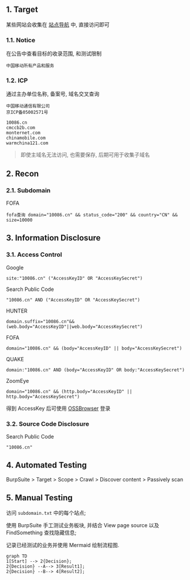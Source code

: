 ## 1. Target

某些网站会收集在 [站点导航](https://www.10086.cn/web_notice/navigation/) 中, 直接访问即可

### 1.1. Notice

在公告中查看目标的收录范围, 和测试限制

```
中国移动所有产品和服务
```

### 1.2. ICP

通过主办单位名称, 备案号, 域名交叉查询

```
中国移动通信有限公司
京ICP备05002571号

10086.cn
cmccb2b.com
monternet.com
chinamobile.com
warmchina121.com
```

> 即使主域名无法访问, 也需要保存, 后期可用于收集子域名

## 2. Recon

### 2.1. Subdomain

FOFA

```
fofa查询 domain="10086.cn" && status_code="200" && country="CN" && size=10000
```

## 3. Information Disclosure

### 3.1. Access Control

Google

```
site:"10086.cn" ("AccessKeyID" OR "AccessKeySecret")
```

Search Public Code

```
"10086.cn" AND ("AccessKeyID" OR "AccessKeySecret")
```

HUNTER

```
domain.suffix="10086.cn"&&(web.body="AccessKeyID"||web.body="AccessKeySecret")
```

FOFA

```
domain="10086.cn" && (body="AccessKeyID" || body="AccessKeySecret")
```

QUAKE

```
domain:"10086.cn" AND (body="AccessKeyID" OR body:"AccessKeySecret")
```

ZoomEye

```
domain="10086.cn" && (http.body="AccessKeyID" || http.body="AccessKeySecret")
```

得到 AccessKey 后可使用 [OSSBrowser](https://help.aliyun.com/zh/oss/developer-reference/ossbrowser-2-0-overview?spm=a2c4g.11186623.help-menu-31815.d_3_4_3_0.29b73cca99hU99) 登录

### 3.2. Source Code Disclosure

Search Public Code

```
"10086.cn"
```

## 4. Automated Testing

BurpSuite > Target > Scope > Crawl > Discover content > Passively scan

## 5. Manual Testing

访问 `subdomain.txt` 中的每个站点;

使用 BurpSuite 手工测试业务板块, 并结合 View page source 以及 FindSomething 查找隐藏信息;

记录已经测试的业务并使用 Mermaid 绘制流程图.

```mermaid
graph TD
1[Start] --> 2{Decision};
2{Decision} --A--> 3[Result1];
2{Decision} --B--> 4[Result2];
```

